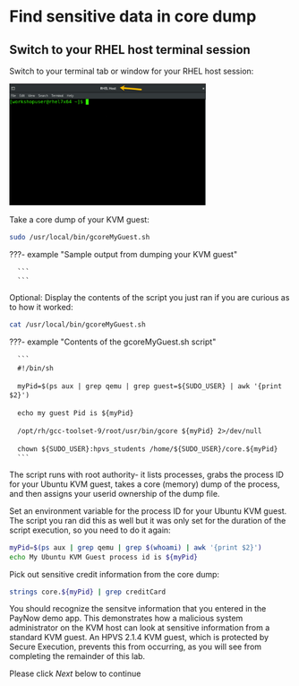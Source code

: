 # Find sensitive data in core dump


## Switch to your RHEL host terminal session

Switch to your terminal tab or window for your RHEL host session:

<img src="../../../images/RHELHost.png" width="351" height="217" />

Take a core dump of your KVM guest:

   ``` bash
   sudo /usr/local/bin/gcoreMyGuest.sh
   ```

???- example "Sample output from dumping your KVM guest"

      ```
      ```

Optional: Display the contents of the script you just ran if you are curious as to how it worked:

   ``` bash
   cat /usr/local/bin/gcoreMyGuest.sh
   ```

???- example "Contents of the gcoreMyGuest.sh script"

      ```
      #!/bin/sh
      
      myPid=$(ps aux | grep qemu | grep guest=${SUDO_USER} | awk '{print $2}')
      
      echo my guest Pid is ${myPid}
      
      /opt/rh/gcc-toolset-9/root/usr/bin/gcore ${myPid} 2>/dev/null
      
      chown ${SUDO_USER}:hpvs_students /home/${SUDO_USER}/core.${myPid}
      ```

The script runs with root authority-  it lists processes, grabs the process ID for your Ubuntu KVM guest, takes a core (memory) dump of the process, and then assigns your userid ownership of the dump file.


Set an environment variable for the process ID for your Ubuntu KVM guest.  The script you ran did this as well but it was only set for the duration of the script execution, so you need to do it again:

   ``` bash
   myPid=$(ps aux | grep qemu | grep $(whoami) | awk '{print $2}')
   echo My Ubuntu KVM Guest process id is ${myPid}
   ```

Pick out sensitive credit information from the core dump:

   ``` bash
   strings core.${myPid} | grep creditCard
   ```

You should recognize the sensitve information that you entered in the PayNow demo app.  This demonstrates how a malicious system administrator on the KVM host can look at sensitive information from a standard KVM guest.  An HPVS 2.1.4 KVM guest, which is protected by Secure Execution, prevents this from occurring, as you will see from completing the remainder of this lab.

Please click *Next* below to continue
